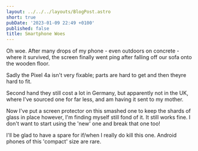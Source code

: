 ```yaml
---
layout: ../../../layouts/BlogPost.astro
short: true
pubDate: '2023-01-09 22:49 +0100'
published: false
title: Smartphone Woes
---
```

Oh woe. After many drops of my phone - even outdoors on concrete - where it survived, the screen finally went ping after falling off our sofa onto the wooden floor.

Sadly the Pixel 4a isn't very fixable; parts are hard to get and then theyre hard to fit.

Second hand they still cost a lot in Germany, but apparently not in the UK, where I've sourced one for far less, and am having it sent to my mother.

Now I've put a screen protector on this smashed one to keep the shards of glass in place however, I'm finding myself still fond of it. It still works fine. I don't want to start using the 'new' one and break that one too!

I'll be glad to have a spare for if/when I really do kill this one. Android phones of this 'compact' size are rare.